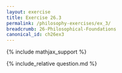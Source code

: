 ```yaml
---
layout: exercise
title: Exercise 26.3
permalink: /philosophy-exercises/ex_3/
breadcrumb: 26-Philosophical-Foundations
canonical_id: ch26ex3
---
```


{% include mathjax_support %}
<div id="hiddden">{% include_relative question.md %}</div>